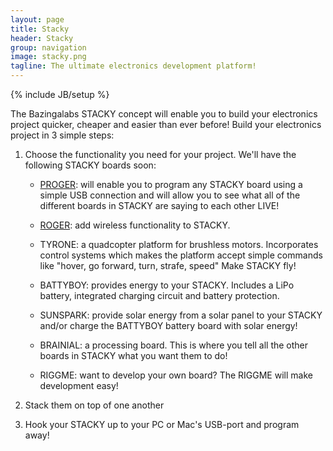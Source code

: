 ```yaml
---
layout: page
title: Stacky
header: Stacky
group: navigation
image: stacky.png
tagline: The ultimate electronics development platform!
---
```

{% include JB/setup %}


The Bazingalabs STACKY concept will enable you to build your electronics project quicker, cheaper and easier than ever before! 
Build your electronics project in 3 simple steps: 

1. Choose the functionality you need for your project. We'll have the following STACKY boards soon:

	* [PROGER](/proger.html): will enable you to program any STACKY board using a simple USB connection and will allow you to see what all of the different boards in STACKY are saying to each other LIVE!

	* [ROGER](/roger.html): add wireless functionality to STACKY.

	* TYRONE: a quadcopter platform for brushless motors. Incorporates control systems which makes the platform accept simple commands like "hover, go forward, turn, strafe, speed" Make STACKY fly!

	* BATTYBOY: provides energy to your STACKY. Includes a LiPo battery, integrated charging circuit and battery protection.

	* SUNSPARK: provide solar energy from a solar panel to your STACKY and/or charge the BATTYBOY battery board with solar 	energy!
	
	* BRAINIAL: a processing board. This is where you tell all the other boards in STACKY what you want them to do!
	
	* RIGGME: want to develop your own board? The RIGGME will make development easy!


2. Stack them on top of one another

3. Hook your STACKY up to your PC or Mac's USB-port and program away!